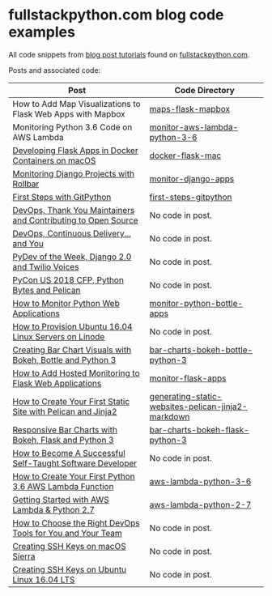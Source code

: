 # fullstackpython.com blog code examples
All code snippets from 
[blog post tutorials](https://www.fullstackpython.com/blog.html) 
found on [fullstackpython.com](https://www.fullstackpython.com/).

Posts and associated code:

|Post|Code Directory|
|---|---|
|How to Add Map Visualizations to Flask Web Apps with Mapbox|[maps-flask-mapbox](./maps-flask-mapbox)|
|Monitoring Python 3.6 Code on AWS Lambda|[monitor-aws-lambda-python-3-6](./monitor-aws-lambda-python-3-6)|
|[Developing Flask Apps in Docker Containers on macOS](https://www.fullstackpython.com/blog/develop-flask-web-apps-docker-containers-macos.html)|[docker-flask-mac](./docker-flask-mac)|
|[Monitoring Django Projects with Rollbar](https://www.fullstackpython.com/blog/monitor-django-projects-web-apps-rollbar.html)|[monitor-django-apps](./monitor-django-apps)|
|[First Steps with GitPython](https://www.fullstackpython.com/blog/first-steps-gitpython.html)|[first-steps-gitpython](./first-steps-gitpython)|
|[DevOps, Thank You Maintainers and Contributing to Open Source](https://www.fullstackpython.com/blog/devops-python-maintaining-contributing-open-source.html)|No code in post.|
|[DevOps, Continuous Delivery... and You](https://www.fullstackpython.com/blog/devops-continuous-delivery-you.html)|No code in post.|
|[PyDev of the Week, Django 2.0 and Twilio Voices](https://www.fullstackpython.com/blog/pydev-week-django-2-twilio-voices.html)|No code in post.|
|[PyCon US 2018 CFP, Python Bytes and Pelican](https://www.fullstackpython.com/blog/pycon-us-2018-cfp-python-bytes-pelican.html)|No code in post.|
|[How to Monitor Python Web Applications](https://www.fullstackpython.com/blog/monitor-python-web-applications.html)|[monitor-python-bottle-apps](https://github.com/fullstackpython/blog-code-examples/tree/master/monitor-python-bottle-apps)|
|[How to Provision Ubuntu 16.04 Linux Servers on Linode](https://www.fullstackpython.com/blog/provision-ubuntu-linux-servers-linode.html)|No code in post.|
|[Creating Bar Chart Visuals with Bokeh, Bottle and Python 3](https://www.fullstackpython.com/blog/python-bottle-bokeh-bar-charts.html)|[bar-charts-bokeh-bottle-python-3](https://github.com/fullstackpython/blog-code-examples/tree/master/bar-charts-bokeh-bottle-python-3)|
|[How to Add Hosted Monitoring to Flask Web Applications](https://www.fullstackpython.com/blog/hosted-monitoring-flask-web-apps.html)|[monitor-flask-apps](https://github.com/fullstackpython/blog-code-examples/tree/master/monitor-flask-apps)|
|[How to Create Your First Static Site with Pelican and Jinja2](https://www.fullstackpython.com/blog/generating-static-websites-pelican-jinja2-markdown.html)|[generating-static-websites-pelican-jinja2-markdown](https://github.com/fullstackpython/blog-code-examples/tree/master/generating-static-websites-pelican-jinja2-markdown)|
|[Responsive Bar Charts with Bokeh, Flask and Python 3](https://www.fullstackpython.com/blog/responsive-bar-charts-bokeh-flask-python-3.html)|[bar-charts-bokeh-flask-python-3](https://github.com/fullstackpython/blog-code-examples/tree/master/bar-charts-bokeh-flask-python-3)|
|[How to Become A Successful Self-Taught Software Developer](https://www.fullstackpython.com/blog/become-successful-self-taught-software-developer.html)|No code in post.|
|[How to Create Your First Python 3.6 AWS Lambda Function](https://www.fullstackpython.com/blog/aws-lambda-python-3-6.html)|[aws-lambda-python-3-6](https://github.com/fullstackpython/blog-code-examples/tree/master/aws-lambda-python-3-6)|
|[Getting Started with AWS Lambda & Python 2.7](https://www.fullstackpython.com/blog/aws-lambda-python-2-7.html)|[aws-lambda-python-2-7](https://github.com/fullstackpython/blog-code-examples/tree/master/aws-lambda-python-2-7)|
|[How to Choose the Right DevOps Tools for You and Your Team](https://www.fullstackpython.com/blog/choose-right-devops-tools.html)|No code in post.|
|[Creating SSH Keys on macOS Sierra](https://www.fullstackpython.com/blog/ssh-keys-macos-sierra.html)|No code in post.|
|[Creating SSH Keys on Ubuntu Linux 16.04 LTS](https://www.fullstackpython.com/blog/ssh-keys-ubuntu-linux.html)|No code in post.|

